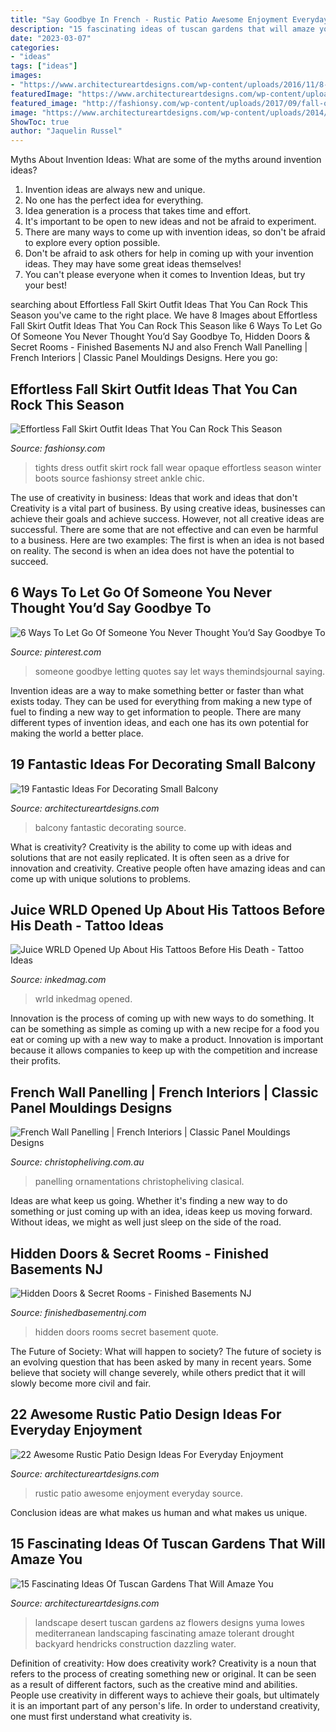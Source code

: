 ```yaml
---
title: "Say Goodbye In French - Rustic Patio Awesome Enjoyment Everyday Source"
description: "15 fascinating ideas of tuscan gardens that will amaze you"
date: "2023-03-07"
categories:
- "ideas"
tags: ["ideas"]
images:
- "https://www.architectureartdesigns.com/wp-content/uploads/2016/11/8-27-630x419.jpg"
featuredImage: "https://www.architectureartdesigns.com/wp-content/uploads/2014/02/467-630x472.jpg"
featured_image: "http://fashionsy.com/wp-content/uploads/2017/09/fall-outfit-8.jpg"
image: "https://www.architectureartdesigns.com/wp-content/uploads/2014/02/467-630x472.jpg"
ShowToc: true
author: "Jaquelin Russel"
---
```



Myths About Invention Ideas: What are some of the myths around invention ideas?
1. Invention ideas are always new and unique.
2. No one has the perfect idea for everything.
3. Idea generation is a process that takes time and effort.
4. It's important to be open to new ideas and not be afraid to experiment.
5. There are many ways to come up with invention ideas, so don't be afraid to explore every option possible.
6. Don't be afraid to ask others for help in coming up with your invention ideas. They may have some great ideas themselves!
7. You can't please everyone when it comes to Invention Ideas, but try your best!

	

		
searching about Effortless Fall Skirt Outfit Ideas That You Can Rock This Season you've came to the right place. We have 8 Images about Effortless Fall Skirt Outfit Ideas That You Can Rock This Season like 6 Ways To Let Go Of Someone You Never Thought You’d Say Goodbye To, Hidden Doors &amp; Secret Rooms - Finished Basements NJ and also French Wall Panelling | French Interiors | Classic Panel Mouldings Designs. Here you go:
		
    
## Effortless Fall Skirt Outfit Ideas That You Can Rock This Season

<img loading=lazy src="http://fashionsy.com/wp-content/uploads/2017/09/fall-outfit-8.jpg" onerror="this.onerror=null;this.src='https://tse1.mm.bing.net/th?id=OIP.yzUodEA6iHXYKRrYL8wp5QHaLH&amp;pid=15.1';" alt="Effortless Fall Skirt Outfit Ideas That You Can Rock This Season">

_Source: fashionsy.com_

>tights dress outfit skirt rock fall wear opaque effortless season winter boots source fashionsy street ankle chic. 

	

The use of creativity in business: Ideas that work and ideas that don't
Creativity is a vital part of business. By using creative ideas, businesses can achieve their goals and achieve success. However, not all creative ideas are successful. There are some that are not effective and can even be harmful to a business. Here are two examples: The first is when an idea is not based on reality. The second is when an idea does not have the potential to succeed.

    
## 6 Ways To Let Go Of Someone You Never Thought You’d Say Goodbye To

<img loading=lazy src="https://i.pinimg.com/736x/e1/c6/78/e1c678b4571d4c220d5ff8a96347efb0.jpg" onerror="this.onerror=null;this.src='https://tse4.mm.bing.net/th?id=OIP.Hl80tRdXld-i7K3tU7GsFAHaLH&amp;pid=15.1';" alt="6 Ways To Let Go Of Someone You Never Thought You’d Say Goodbye To">

_Source: pinterest.com_

>someone goodbye letting quotes say let ways themindsjournal saying. 

	

Invention ideas are a way to make something better or faster than what exists today. They can be used for everything from making a new type of fuel to finding a new way to get information to people. There are many different types of invention ideas, and each one has its own potential for making the world a better place.

    
## 19 Fantastic Ideas For Decorating Small Balcony

<img loading=lazy src="https://www.architectureartdesigns.com/wp-content/uploads/2015/08/1117.jpg" onerror="this.onerror=null;this.src='https://tse3.mm.bing.net/th?id=OIP.ic9it3y6UEZPGKsuRONZpwHaHy&amp;pid=15.1';" alt="19 Fantastic Ideas For Decorating Small Balcony">

_Source: architectureartdesigns.com_

>balcony fantastic decorating source. 

	

What is creativity?
Creativity is the ability to come up with ideas and solutions that are not easily replicated. It is often seen as a drive for innovation and creativity. Creative people often have amazing ideas and can come up with unique solutions to problems.

    
## Juice WRLD Opened Up About His Tattoos Before His Death - Tattoo Ideas

<img loading=lazy src="https://www.inkedmag.com/.image/c_limit%2Ccs_srgb%2Cq_auto:good%2Cw_700/MTY4OTMwMTI1MDU4OTQyNjcy/screen-shot-2019-12-10-at-122206-pm.png" onerror="this.onerror=null;this.src='https://tse4.mm.bing.net/th?id=OIP.jQctVCf7GauiHQ-iAkzBvwAAAA&amp;pid=15.1';" alt="Juice WRLD Opened Up About His Tattoos Before His Death - Tattoo Ideas">

_Source: inkedmag.com_

>wrld inkedmag opened. 

	

Innovation is the process of coming up with new ways to do something. It can be something as simple as coming up with a new recipe for a food you eat or coming up with a new way to make a product. Innovation is important because it allows companies to keep up with the competition and increase their profits.

    
## French Wall Panelling | French Interiors | Classic Panel Mouldings Designs

<img loading=lazy src="https://christopheliving.com.au/wp-content/uploads/2020/07/19-French-and-clasical-wall-panelling-interior-design-1024x1536.jpg" onerror="this.onerror=null;this.src='https://tse1.mm.bing.net/th?id=OIP.32U8IMygD1v94KiDuFjY_QHaLH&amp;pid=15.1';" alt="French Wall Panelling | French Interiors | Classic Panel Mouldings Designs">

_Source: christopheliving.com.au_

>panelling ornamentations christopheliving clasical. 

	

Ideas are what keep us going. Whether it's finding a new way to do something or just coming up with an idea, ideas keep us moving forward. Without ideas, we might as well just sleep on the side of the road.

    
## Hidden Doors &amp; Secret Rooms - Finished Basements NJ

<img loading=lazy src="https://finishedbasementnj.com/wp-content/uploads/2018/12/IMG_2892.jpg" onerror="this.onerror=null;this.src='https://tse3.mm.bing.net/th?id=OIP.SjbiZ7J0xI-ZQYHRB-wVlAHaJ4&amp;pid=15.1';" alt="Hidden Doors &amp; Secret Rooms - Finished Basements NJ">

_Source: finishedbasementnj.com_

>hidden doors rooms secret basement quote. 

	

The Future of Society: What will happen to society?
The future of society is an evolving question that has been asked by many in recent years. Some believe that society will change severely, while others predict that it will slowly become more civil and fair.

    
## 22 Awesome Rustic Patio Design Ideas For Everyday Enjoyment

<img loading=lazy src="https://www.architectureartdesigns.com/wp-content/uploads/2014/02/467-630x472.jpg" onerror="this.onerror=null;this.src='https://tse2.mm.bing.net/th?id=OIP.n0pKeEu4PvvutpPmxz96KAHaFj&amp;pid=15.1';" alt="22 Awesome Rustic Patio Design Ideas For Everyday Enjoyment">

_Source: architectureartdesigns.com_

>rustic patio awesome enjoyment everyday source. 

	

Conclusion
ideas are what makes us human and what makes us unique.

    
## 15 Fascinating Ideas Of Tuscan Gardens That Will Amaze You

<img loading=lazy src="https://www.architectureartdesigns.com/wp-content/uploads/2016/11/8-27-630x419.jpg" onerror="this.onerror=null;this.src='https://tse4.mm.bing.net/th?id=OIP.vrEhmZO5ZFRgu4uD3gZrVwHaE7&amp;pid=15.1';" alt="15 Fascinating Ideas Of Tuscan Gardens That Will Amaze You">

_Source: architectureartdesigns.com_

>landscape desert tuscan gardens az flowers designs yuma lowes mediterranean landscaping fascinating amaze tolerant drought backyard hendricks construction dazzling water. 

	

Definition of creativity: How does creativity work?
Creativity is a noun that refers to the process of creating something new or original. It can be seen as a result of different factors, such as the creative mind and abilities. People use creativity in different ways to achieve their goals, but ultimately it is an important part of any person's life. In order to understand creativity, one must first understand what creativity is.

